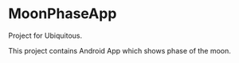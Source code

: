 # MoonPhaseApp
Project for Ubiquitous.

This project contains Android App which shows phase of the moon.
